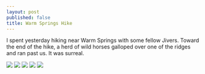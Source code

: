 ```yaml
---
layout: post
published: false
title: Warm Springs Hike
---
```

I spent yesterday hiking near Warm Springs with some fellow Jivers. Toward the end of the hike, a herd of wild horses galloped over one of the ridges and ran past us. It was surreal.

![]({{site.cdn_path}}/2014/10/26/1.jpg)
![]({{site.cdn_path}}/2014/10/26/2.jpg)
![]({{site.cdn_path}}/2014/10/26/3.jpg)
![]({{site.cdn_path}}/2014/10/26/4.jpg)
![]({{site.cdn_path}}/2014/10/26/5.jpg)
